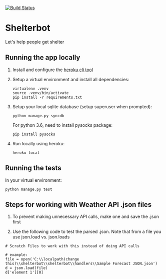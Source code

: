 [![Build Status](https://travis-ci.org/sarah-story/shelterbot.svg?branch=master)](https://travis-ci.org/sarah-story/shelterbot)

# Shelterbot
Let's help people get shelter

## Running the app locally

1. Install and configure the [heroku cli tool](https://devcenter.heroku.com/articles/heroku-cli)

2. Setup a virtual environment and install all dependencies:
    ```
    virtualenv .venv
    source .venv/bin/activate
    pip install -r requirements.txt
    ```

3. Setup your local sqlite database (setup superuser when prompted):
     ```
     python manage.py syncdb
     ```
     For python 3.6, need to install pysocks package:
      ```
      pip install pysocks 
      ```

4. Run locally using heroku:
    ```
    heroku local
    ```

## Running the tests

In your virtual environment:
```
python manage.py test
```

## Steps for working with Weather API .json files

1. To prevent making unnecessary API calls, make one and save the .json first

2. Use the following code to test the parsed .json. Note that from a file you use json.load vs. json.loads


```
# Scratch Files to work with this instead of doing API calls

# example:
file = open('C:\\localpath(change this)\\shelterbot\\shelterbot\\handlers\\Sample Forecast JSON.json')
d = json.load(file)
d['element 1'][0]
```